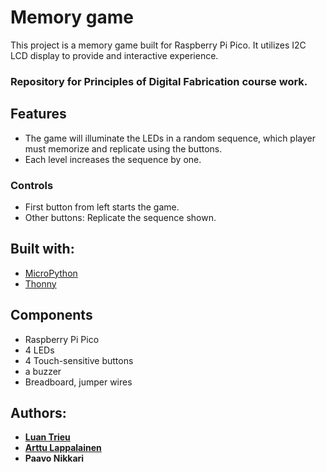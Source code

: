 # Memory game
This project is a memory game built for Raspberry Pi Pico. It utilizes I2C LCD display to provide and interactive experience.

### Repository for Principles of Digital Fabrication course work.

## Features
* The game will illuminate the LEDs in a random sequence, which player must memorize and replicate using the buttons.
* Each level increases the sequence by one.

### Controls
* First button from left starts the game.
* Other buttons: Replicate the sequence shown.

## Built with:
* [MicroPython](https://micropython.org/)
* [Thonny](https://thonny.org/)

## Components
* Raspberry Pi Pico
* 4 LEDs
* 4 Touch-sensitive buttons
* a buzzer
* Breadboard, jumper wires

## Authors:
* **[Luan Trieu](https://github.com/ltrieu22)** 
* **[Arttu Lappalainen](https://github.com/ArttuKL)**
* **Paavo Nikkari**
